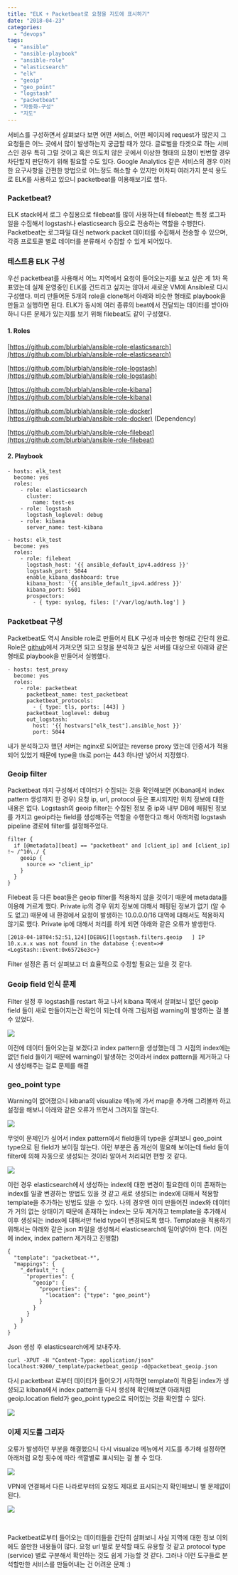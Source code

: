 ```yaml
---
title: "ELK + Packetbeat로 요청을 지도에 표시하기"
date: "2018-04-23"
categories: 
  - "devops"
tags: 
  - "ansible"
  - "ansible-playbook"
  - "ansible-role"
  - "elasticsearch"
  - "elk"
  - "geoip"
  - "geo_point"
  - "logstash"
  - "packetbeat"
  - "자동화-구성"
  - "지도"
---
```


서비스를 구성하면서 살펴보다 보면 어떤 서비스, 어떤 페이지에 request가 많은지 그 요청들은 어느 곳에서 많이 발생하는지 궁금할 때가 있다. 글로벌을 타겟으로 하는 서비스인 경우 특히 그럴 것이고 혹은 의도치 않은 곳에서 이상한 형태의 요청이 빈번할 경우 차단할지 판단하기 위해 필요할 수도 있다. Google Analytics 같은 서비스의 경우 이러한 요구사항을 간편한 방법으로 어느정도 해소할 수 있지만 어차피 여러가지 분석 용도로 ELK를 사용하고 있으니 packetbeat를 이용해보기로 했다.

### Packetbeat?

ELK stack에서 로그 수집용으로 filebeat를 많이 사용하는데 filebeat는 특정 로그파일을 수집해서 logstash나 elasticsearch 등으로 전송하는 역할을 수행한다. Packetbeat는 로그파일 대신 network packet 데이터를 수집해서 전송할 수 있으며, 각종 프로토콜 별로 데이터를 분류해서 수집할 수 있게 되어있다.

### 테스트용 ELK 구성

우선 packetbeat를 사용해서 어느 지역에서 요청이 들어오는지를 보고 싶은 게 1차 목표였는데 실제 운영중인 ELK를 건드리고 싶지는 않아서 새로운 VM에 Ansible로 다시 구성했다. 미리 만들어둔 5개의 role을 clone해서 아래와 비슷한 형태로 playbook을 만들고 실행하면 된다. ELK가 동시에 여러 종류의 beat에서 전달되는 데이터를 받아야하니 다른 문제가 있는지를 보기 위해 filebeat도 같이 구성했다.

#### 1\. Roles

[https://github.com/blurblah/ansible-role-elasticsearch](https://github.com/blurblah/ansible-role-elasticsearch)

[https://github.com/blurblah/ansible-role-logstash](https://github.com/blurblah/ansible-role-logstash)

[https://github.com/blurblah/ansible-role-kibana](https://github.com/blurblah/ansible-role-kibana)

[https://github.com/blurblah/ansible-role-docker](https://github.com/blurblah/ansible-role-docker) (Dependency)

[https://github.com/blurblah/ansible-role-filebeat](https://github.com/blurblah/ansible-role-filebeat)

#### 2\. Playbook

```
- hosts: elk_test
  become: yes
  roles:
    - role: elasticsearch
      cluster:
        name: test-es
    - role: logstash
      logstash_loglevel: debug
    - role: kibana
      server_name: test-kibana

- hosts: elk_test
  become: yes
  roles:
    - role: filebeat
      logstash_host: '{{ ansible_default_ipv4.address }}'
      logstash_port: 5044
      enable_kibana_dashboard: true
      kibana_host: '{{ ansible_default_ipv4.address }}'
      kibana_port: 5601
      prospectors:
        - { type: syslog, files: ['/var/log/auth.log'] }
```

### Packetbeat 구성

Packetbeat도 역시 Ansible role로 만들어서 ELK 구성과 비슷한 형태로 간단히 완료. Role은 [github](https://github.com/blurblah/ansible-role-packetbeat)에서 가져오면 되고 요청을 분석하고 싶은 서버를 대상으로 아래와 같은 형태로 playbook을 만들어서 실행했다.

```
- hosts: test_proxy
  become: yes
  roles:
    - role: packetbeat
      packetbeat_name: test_packetbeat
      packetbeat_protocols:
        - { type: tls, ports: [443] }
      packetbeat_loglevel: debug
      out_logstash:
        host: '{{ hostvars["elk_test"].ansible_host }}'
        port: 5044
```

내가 분석하고자 했던 서버는 nginx로 되어있는 reverse proxy 였는데 인증서가 적용되어 있었기 때문에 type을 tls로 port는 443 하나만 넣어서 지정했다.

### Geoip filter

Packetbeat 까지 구성해서 데이터가 수집되는 것을 확인해보면 (Kibana에서 index pattern 생성까지 한 경우) 요청 ip, url, protocol 등은 표시되지만 위치 정보에 대한 내용은 없다. Logstash의 geoip filter는 수집된 정보 중 ip와 내부 DB에 매핑된 정보를 가지고 geoip라는 field를 생성해주는 역할을 수행한다고 해서 아래처럼 logstash pipeline 경로에 filter를 설정해주었다.

```
filter {
  if [@metadata][beat] == "packetbeat" and [client_ip] and [client_ip] !~ /^10\./ {
    geoip {
      source => "client_ip"
    }
  }
}
```

Filebeat 등 다른 beat들은 geoip filter를 적용하지 않을 것이기 때문에 metadata를 이용해 거르게 했다. Private ip의 경우 위치 정보에 대해서 매핑된 정보가 없기 (알 수도 없고) 때문에 내 환경에서 요청이 발생하는 10.0.0.0/16 대역에 대해서도 적용하지 않기로 했다. Private ip에 대해서 처리를 하게 되면 아래와 같은 오류가 발생한다.

```
[2018-04-18T04:52:51,124][DEBUG][logstash.filters.geoip   ] IP 10.x.x.x was not found in the database {:event=>#<LogStash::Event:0x65726e3c>}
```

Filter 설정은 좀 더 살펴보고 더 효율적으로 수정할 필요는 있을 것 같다.

### Geoip field 인식 문제

Filter 설정 후 logstash를 restart 하고 나서 kibana 쪽에서 살펴보니 없던 geoip field 들이 새로 만들어지는건 확인이 되는데 아래 그림처럼 warning이 발생하는 걸 볼 수 있었다.

[![](images/packetbeat-geoip-warning.png)](http://13.125.231.217/wp-content/uploads/2018/04/packetbeat-geoip-warning.png)

이전에 데이터 들어오는걸 보겠다고 index pattern을 생성했는데 그 시점의 index에는 없던 field 들이기 때문에 warning이 발생하는 것이라서 index pattern을 제거하고 다시 생성해주는 걸로 문제를 해결

### geo\_point type

Warning이 없어졌으니 kibana의 visualize 메뉴에 가서 map을 추가해 그려볼까 하고 설정을 해보니 아래와 같은 오류가 뜨면서 그려지질 않는다.

[![](images/packetbeat-map-invalid-fieldtype.png)](http://13.125.231.217/wp-content/uploads/2018/04/packetbeat-map-invalid-fieldtype.png)

무엇이 문제인가 싶어서 index pattern에서 field들의 type을 살펴보니 geo\_point type으로 된 field가 보이질 않는다. 이런 부분은 좀 개선이 필요해 보이는데 field 들이 filter에 의해 자동으로 생성되는 것이라 알아서 처리되면 편할 것 같다.

[![](images/packetbeat-fields.png)](http://13.125.231.217/wp-content/uploads/2018/04/packetbeat-fields.png)

이런 경우 elasticsearch에서 생성하는 index에 대한 변경이 필요한데 이미 존재하는 index를 일괄 변경하는 방법도 있을 것 같고 새로 생성되는 index에 대해서 적용할 template을 추가하는 방법도 있을 수 있다. 나의 경우엔 이미 만들어진 index와 데이터가 거의 없는 상태이기 때문에 존재하는 index는 모두 제거하고 template을 추가해서 이후 생성되는 index에 대해서만 field type이 변경되도록 했다. Template을 적용하기 위해서는 아래와 같은 json 파일을 생성해서 elasticsearch에 밀어넣어야 한다. (이전에 index, index pattern 제거하고 진행함)

```
{
  "template": "packetbeat-*",
  "mappings": {
    "_default_": {
      "properties": {
        "geoip": {
          "properties": {
            "location": {"type": "geo_point"}
          }
        }
      }
    }
  }
}
```

Json 생성 후 elasticsearch에게 보내주자.

```
curl -XPUT -H "Content-Type: application/json" localhost:9200/_template/packetbeat_geoip -d@packetbeat_geoip.json
```

다시 packetbeat 로부터 데이터가 들어오기 시작하면 template이 적용된 index가 생성되고 kibana에서 index pattern을 다시 생성해 확인해보면 아래처럼 geoip.location field가 geo\_point type으로 되어있는 것을 확인할 수 있다.

[![](images/packetbeat-geopoint.png)](http://13.125.231.217/wp-content/uploads/2018/04/packetbeat-geopoint.png)

### 이제 지도를 그리자

오류가 발생하던 부분을 해결했으니 다시 visualize 메뉴에서 지도를 추가해 설정하면 아래처럼 요청 횟수에 따라 색깔별로 표시되는 걸 볼 수 있다.

[![](images/packetbeat-map-kor-1024x569.png)](http://13.125.231.217/wp-content/uploads/2018/04/packetbeat-map-kor.png)

VPN에 연결해서 다른 나라로부터의 요청도 제대로 표시되는지 확인해보니 별 문제없이 된다.

[![](images/packetbeat-map-us-1024x566.png)](http://13.125.231.217/wp-content/uploads/2018/04/packetbeat-map-us.png)

 

Packetbeat로부터 들어오는 데이터들을 간단히 살펴보니 사실 지역에 대한 정보 이외에도 쓸만한 내용들이 많다. 요청 url 별로 분석할 때도 유용할 것 같고 protocol type (service) 별로 구분해서 확인하는 것도 쉽게 가능할 것 같다. 그러나 이런 도구들로 분석할만한 서비스를 만들어내는 건 어려운 문제 :)
